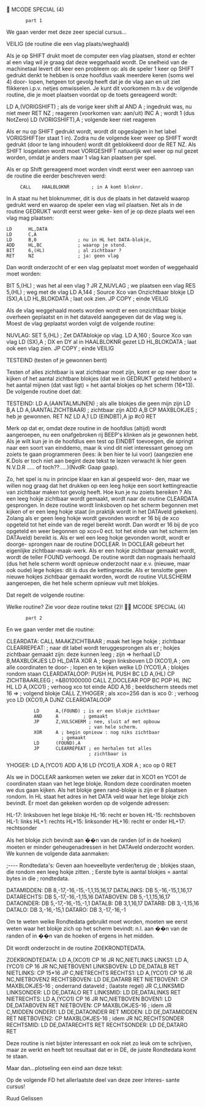 
      MCODE SPECIAL (4)

           part 1


 We gaan verder met deze zeer special cursus...

 VEILIG (de routine die een vlag plaats/weghaald)

 Als je op SHIFT drukt moet de computer een vlag plaatsen,
 stond er echter al een vlag wil je graag dat deze weggehaald
 wordt. De snelheid van de machinetaal levert dit keer een
 probleem op: als de speler 1 keer op SHIFT gedrukt denkt te
 hebben is onze hoofdlus vaak meerdere keren (soms wel 4) door-
 lopen, hetgeen tot gevolg heeft dat je de vlag aan en uit
 ziet flikkeren i.p.v. netjes omwisselen. Je kunt dit voorkomen
 m.b.v de volgende routine, die je moet plaatsen voordat
 op de toets gereageerd wordt:

   LD      A,(VORIGSHIFT)   ; als de vorige keer shift al
   AND     A                ; ingedrukt was, nu niet meer
   RET     NZ               ; reageren (voorkomen van: aan/uit)
   INC     A                ; wordt 1 (dus NotZero)
   LD      (VORIGSHIFT),A   ; volgende keer niet reageren

 Als er nu op SHIFT gedrukt wordt, wordt dit opgeslagen in het
 label VORIGSHIFT(er staat 1 in).
 Zodra nu de volgende keer weer op SHIFT wordt gedrukt (door
 te lang inhouden) wordt dit geblokkeerd door de RET NZ.
 Als SHIFT losgelaten wordt moet VORIGESHIFT natuurlijk wel
 weer op nul gezet worden, omdat je anders maar 1 vlag kan
 plaatsen per spel.

 Als er op Shift gereageerd moet worden vindt eerst weer een
 aanroep van de routine die eerder beschreven werd:

         CALL    HAALBLOKNR        ; in A komt bloknr.

 In A staat nu het bloknummer, dit is dus de plaats in het
 dataveld waarop gedrukt werd en waarop de speler een vlag wil
 plaatsen. Net als in de routine GEDRUKT wordt eerst weer geke-
 ken of je op deze plaats wel een vlag mag plaatsen:

    LD      HL,DATA
    LD      C,A
    LD      B,0               ; nu in HL het DATA-blokje,
    ADD     HL,BC             ; waarop je stond.
    BIT     6,(HL)            ; al zichtbaar ?
    RET     NZ                ; ja: geen vlag

 Dan wordt onderzocht of er een vlag geplaatst moet worden of
 weggehaald moet worden:

 BIT     5,(HL)            ; was het al een vlag ?
 JR      Z,NUVLAG          ; we plaatsen een vlag
 RES     5,(HL)            ; weg met de vlag
 LD      A,144             ; Source Xco van Onzichtbaar blokje
 LD      (SX),A
 LD      HL,BLOKDATA       ; laat ook zien.
 JP      COPY              ; einde VEILIG

 Als de vlag weggehaald moets worden wordt er een onzichtbaar
 blokje overheen geplaatst en in het dataveld aangegeven dat
 de vlag weg is. Moest de vlag geplaatst worden volgt de
 volgende routine:

NUVLAG:
         SET     5,(HL)            ; Zet DATAblokje op vlag.
         LD      A,160             ; Source Xco van vlag
         LD      (SX),A            ; DX en DY al in HAALBLOKNR
                                     gezet
         LD      HL,BLOKDATA       ; laat ook een vlag zien.
         JP      COPY              ; einde VEILIG


TESTEIND (testen of je gewonnen bent)

 Testen of alles zichtbaar is wat zichtbaar moet zijn, komt er
 op neer door te kijken of het aantal zichtbare blokjes (dat we
 in GEDRUKT geteld hebben) + het aantal mijnen (dat vast ligt) =
 het aantal blokjes op het scherm (16*13). De volgende routine
 doet dat:

TESTEIND:     LD      A,(AANTALMIJNEN) ; als alle blokjes die
                                         geen mijn zijn
              LD      B,A
              LD      A,(AANTALZICHTBAAR) ; zichtbaar zijn
              ADD     A,B
              CP      MAXBLOKJES ; heb je gewonnen.
              RET     NZ
              LD      A,1
              LD      (EINDBT),A
              jp      #c0
              RET

 Merk op dat er, omdat deze routine in de hoofdlus (altijd)
 wordt aangeroepen, nu een onafgebroken rij BEEP's klinken als
 je gewonnen hebt.
 Als je wilt kun je in de hoofdlus een test op EINDBT toevoegen,
 die springt naar een soort van einddemo, maar ik vind dit niet
 interessant genoeg om zoiets te gaan programmeren (lees: ik
 ben hier te lui voor) (aangezien ene K.Dols er toch niet aan
 begint deze tekst te lezen verwacht ik hier geen N.V.D.R .....
 of toch??.....)(NvdR: Gaap gaap).

 Zo, het spel is nu in principe klaar en kan al gespeeld wor-
 den, maar we willen nog graag dat het drukken op een leeg
 hokje een soort kettingreactie van zichtbaar maken tot gevolg
 heeft. Hoe kun je nu zoiets bereiken ?
 Als een leeg hokje zichtbaar wordt gemaakt, wordt naar de
 routine CLEARDATA gesprongen.
 In deze routine wordt linksboven op het scherm begonnen met
 kijken of er een leeg hokje staat (in praktijk wordt in het
 DATAveld gekeken).
 Zolang als er geen leeg hokje wordt gevonden wordt er 16 bij
 de xco opgeteld tot het einde van de regel bereikt wordt.
 Dan wordt er 16 bij de yco opgeteld en weer begonnen op
 xco=0 ect. tot het einde van het scherm (en DATAveld) bereikt
 is.
 Als er wel een leeg hokje gevonden wordt, wordt er doorge-
 sprongen naar de routine DOCLEAR.
 In DOCLEAR gebeurt het eigenlijke zichtbaar-maak-werk. Als er
 een hokje zichtbaar gemaakt wordt, wordt de teller FOUND
 verhoogd. De routine wordt dan nogmaals herhaald (dus het hele
 scherm wordt opnieuw onderzocht naar e.v. (nieuwe, maar ook
 oude) lege hokjes: dit is dus de kettingreactie.
 Als er tenslotte geen nieuwe hokjes zichtbaar gemaakt worden,
 wordt de routine VULSCHERM aangeroepen, die het hele scherm
 opnieuw vult met blokjes.

 Dat regelt de volgende routine:

 Welke routine? Zie voor deze routine tekst (2)!

      MCODE SPECIAL (4)

           part 2


 En we gaan verder met die routine:

 CLEARDATA:
              CALL    MAAKZICHTBAAR ; maak het lege hokje
                                    ; zichtbaar
 CLEARREPEAT: ; naar dit label wordt teruggesprongen als er
              ; hokjes zichtbaar gemaakt zijn: deze kunnen leeg
              ; zijn => herhaal
              LD      B,MAXBLOKJES
              LD      HL,DATA
              XOR     A        ; begin linksboven
              LD      (XCO1),A ; om alle coordinaten te door-
                               ; lopen en te kijken welke
              LD      (YCO1),A ; blokjes rondom staan
 CLEARDATALOOP:
              PUSH    HL
              PUSH    BC
              LD      A,(HL)
              CP      ZICHTBAARLEEG ; =&B01000000
              CALL    Z,DOCLEAR
              POP     BC
              POP     HL
              INC     HL
              LD      A,(XCO1) ; verhoog xco tot einde
              ADD     A,16 ; beeldscherm steeds met 16 =>
                           ; volgend blokje
              CALL    Z,YHOGER ; als xco=256 dan is xco 0:
                               ; verhoog yco
              LD      (XCO1),A
              DJNZ    CLEARDATALOOP


              LD      A,(FOUND) ; is er een blokje zichtbaar
              AND     A         ; gemaakt
              JP      Z,VULSCHERM ; nee, sluit af met opbouw
                                  ; van hele scherm.
              XOR     A ; begin opnieuw : nog niks zichtbaar
                        ; gemaakt
              LD      (FOUND),A
              JP      CLEARREPEAT ; en herhalen tot alles
                                  ; zichtbaar is

 YHOGER:      LD      A,(YCO1)
              ADD     A,16
              LD      (YCO1),A
              XOR     A ; xco op 0
              RET

 Als we in DOCLEAR aankomen weten we zeker dat in XCO1 en YCO1
 de coordinaten staan van het lege blokje. Rondom deze coordinaten
 moeten we dus gaan kijken. Als het blokje geen rand-blokje is
 zijn er 8 plaatsen rondom. In HL staat het adres in het DATA
 veld waar het lege blokje zich bevindt.
 Er moet dan gekeken worden op de volgende adressen:

  HL-17: linksboven het lege blokje
  HL-16: recht er boven
  HL-15: rechtsboven
  HL-1:  links
  HL+1:  rechts
  HL+15: linksonder
  HL+16: recht er onder
  HL+17: rechtsonder

 Als het blokje zich bevindt aan ��n van de randen (of in de
 hoeken) moeten er minder geheugenadressen in het DATAveld
 onderzocht worden. We kunnen de volgende data aanmaken:


 ;---- Rondtedata's: Geven aan hoeveelbyte verder/terug de
 ;     blokjes staan, die rondom een leeg hokje zitten.
 ;     Eerste byte is aantal blokjes = aantal bytes in die
 ;     rondtedata.

  DATAMIDDEN:   DB      8,-17,-16,-15,-1,1,15,16,17
  DATALINKS:    DB      5,-16,-15,1,16,17
  DATARECHTS:   DB      5,-17,-16,-1,15,16
  DATABOVEN:    DB      5,-1,1,15,16,17
  DATAONDER:    DB      5,-17,-16,-15,-1,1
  DATALB:       DB      3,1,16,17
  DATARB:       DB      3,-1,15,16
  DATALO:       DB      3,-16,-15,1
  DATARO:       DB      3,-17,-16,-1

 Om te weten welke Rondtedata gebruikt moet worden, moeten we
 eerst weten waar het blokje zich op het scherm bevindt:
 n.l. aan ��n van de randen of in ��n van de hoeken of ergens
 in het midden.

 Dit wordt onderzocht in de routine ZOEKRONDTEDATA.

 ZOEKRONDTEDATA:
              LD      A,(XCO1)
              CP      16
              JR      NC,NIETLINKS
 LINKS1:      LD      A,(YCO1)
              CP      16
              JR      NC,NIETBOVEN1
 LINKSBOVEN:  LD      DE,DATALB
              RET
 NIETLINKS:   CP      15*16
              JP      C,NIETRECHTS
 RECHTS1:     LD      A,(YCO1)
              CP      16
              JR      NC,NIETBOVEN2
 RECHTSBOVEN: LD      DE,DATARB
              RET
 NIETBOVEN1:  CP      MAXBLOKJES-16 ; onderrand dataveld
                                    ; (laatste regel)
              JR      C,LINKSMID
 LINKSONDER:  LD      DE,DATALO
              RET
 LINKSMID:    LD      DE,DATALINKS
              RET
 NIETRECHTS:  LD      A,(YCO1)
              CP      16
              JR      NC,NIETBOVEN
 BOVEN1:      LD      DE,DATABOVEN
              RET
 NIETBOVEN:   CP      MAXBLOKJES-16 ; idem
              JR      C,MIDDEN
 ONDER1:      LD      DE,DATAONDER
              RET
 MIDDEN:      LD      DE,DATAMIDDEN
              RET
 NIETBOVEN2:  CP      MAXBLOKJES-16 ; idem
              JR      NC,RECHTSONDER
 RECHTSMID:   LD      DE,DATARECHTS
              RET
 RECHTSONDER: LD      DE,DATARO
              RET

 Deze routine is niet bijster interessant en ook niet zo leuk
 om te schrijven, maar ze werkt en heeft tot resultaat dat er
 in DE, de juiste Rondtedata komt te staan.

 Maar dan...plotseling een eind aan deze tekst:

 Op de volgende FD het allerlaatste deel van deze zeer interes-
 sante cursus!

Ruud Gelissen
